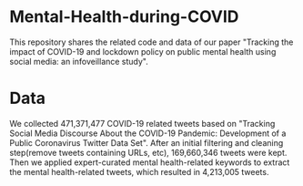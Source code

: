 # Mental-Health-during-COVID
This repository shares the related code and data of our paper "Tracking the impact of COVID-19 and lockdown policy on public mental health using social media: an infoveillance study".
# Data
We collected 471,371,477 COVID-19 related tweets based on "Tracking Social Media Discourse About the COVID-19 Pandemic: Development of a Public Coronavirus Twitter Data Set". After an initial filtering and cleaning step(remove tweets containing URLs, etc), 169,660,346 tweets were kept. Then we applied expert-curated mental health-related keywords to extract the mental health-related tweets, which resulted in 4,213,005 tweets. 
